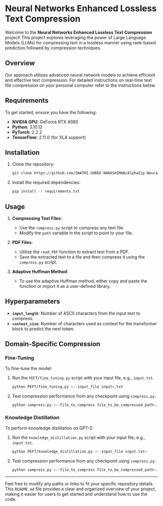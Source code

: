 # Neural Networks Enhanced Lossless Text Compression

Welcome to the **Neural Networks Enhanced Lossless Text Compression** project! This project explores leveraging the power of Large Language Models (LLMs) for compressing text in a lossless manner using rank-based prediction followed by compression techniques.

## Overview

Our approach utilizes advanced neural network models to achieve efficient and effective text compression. For detailed instructions on real-time text file compression on your personal computer refer to the instructions below.

## Requirements

To get started, ensure you have the following:

- **NVIDIA GPU**: GeForce RTX 4080
- **Python**: 3.10.12
- **PyTorch**: 2.2.2
- **TensorFlow**: 2.11.0 (for XLA support)

## Installation

1. Clone the repository:

    ```bash
    git clone https://github.com/SWATHI-SHREE-NARASHIMAN/AlphaZip-Neural-Networks-Enhanced-Lossless-Text-Compression.git
    ```

2. Install the required dependencies:

    ```bash
    pip install -r requirements.txt
    ```

## Usage

1. **Compressing Text Files**:
    - Use the `compress.py` script to compress any text file.
    - Modify the `path` variable in the script to point to your file.

2. **PDF Files**:
    - Utilize the `read_PDF` function to extract text from a PDF.
    - Save the extracted text to a file and then compress it using the `compress.py` script.

3. **Adaptive Huffman Method**:
    - To use the adaptive Huffman method, either copy and paste the function or import it as a user-defined library.

## Hyperparameters

- **`input_length`**: Number of ASCII characters from the input text to compress.
- **`context_size`**: Number of characters used as context for the transformer block to predict the next token.

## Domain-Specific Compression

### Fine-Tuning

To fine-tune the model:

1. Run the `PEFT/fine_tuning.py` script with your input file, e.g., `input.txt`.

    ```bash
    python PEFT/fine_tuning.py <--input_file input>.txt
    ```

2. Test compression performance from any checkpoint using `compress.py`:

    ```bash
    python compress.py <--file_to_compress file_to_be_compressed_path>.txt <--checkpoint current_directory_path>/fine_tuning_weights/checkpoint-XXXX
    ```

### Knowledge Distillation

To perform knowledge distillation on GPT-2:

1. Run the `knowledge_distillation.py` script with your input file, e.g., `input.txt`.

    ```bash
    python PEFT/knowledge_distillation.py <--input_file input.txt>
    ```

2. Test compression performance from any checkpoint using `compress.py`:

    ```bash
    python compress.py <--file_to_compress file_to_be_compressed_path>.txt <--checkpoint current_directory_path/knowledge_distillation_weights/checkpoint-XXXX>
    ```



---

Feel free to modify any paths or links to fit your specific repository details. This `README.md` file provides a clear and organized overview of your project, making it easier for users to get started and understand how to use the code.

